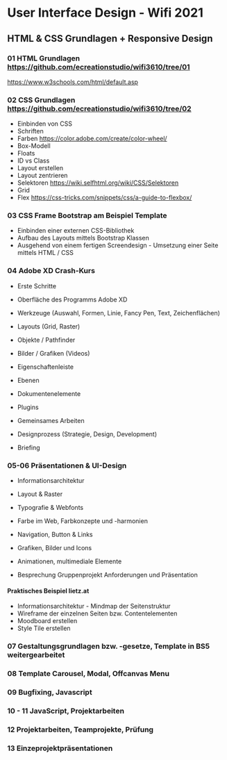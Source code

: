 # User Interface Design - Wifi 2021

## HTML & CSS Grundlagen + Responsive Design

### 01 HTML Grundlagen <https://github.com/ecreationstudio/wifi3610/tree/01>
<https://www.w3schools.com/html/default.asp>

### 02 CSS Grundlagen <https://github.com/ecreationstudio/wifi3610/tree/02>
* Einbinden von CSS 
* Schriften
* Farben <https://color.adobe.com/create/color-wheel/>
* Box-Modell
* Floats
* ID vs Class
* Layout erstellen
* Layout zentrieren
* Selektoren <https://wiki.selfhtml.org/wiki/CSS/Selektoren>
* Grid
* Flex <https://css-tricks.com/snippets/css/a-guide-to-flexbox/>

### 03 CSS Frame Bootstrap am Beispiel Template
* Einbinden einer externen CSS-Bibliothek
* Aufbau des Layouts mittels Bootstrap Klassen
* Ausgehend von einem fertigen Screendesign - Umsetzung einer Seite mittels HTML / CSS

### 04 Adobe XD Crash-Kurs
* Erste Schritte
* Oberfläche des Programms Adobe XD
* Werkzeuge (Auswahl, Formen, Linie, Fancy Pen, Text, Zeichenflächen)
* Layouts (Grid, Raster)
* Objekte / Pathfinder
* Bilder / Grafiken (Videos)
* Eigenschaftenleiste
* Ebenen
* Dokumentenelemente
* Plugins
* Gemeinsames Arbeiten

* Designprozess (Strategie, Design, Development)
* Briefing

### 05-06 Präsentationen & UI-Design
* Informationsarchitektur
* Layout & Raster
* Typografie & Webfonts
* Farbe im Web, Farbkonzepte und -harmonien
* Navigation, Button & Links
* Grafiken, Bilder und Icons
* Animationen, multimediale Elemente

* Besprechung Gruppenprojekt Anforderungen und Präsentation

#### Praktisches Beispiel lietz.at
* Informationsarchitektur - Mindmap der Seitenstruktur
* Wireframe der einzelnen Seiten bzw. Contentelementen
* Moodboard erstellen
* Style Tile erstellen

### 07 Gestaltungsgrundlagen bzw. -gesetze, Template in BS5 weitergearbeitet

### 08 Template Carousel, Modal, Offcanvas Menu

### 09 Bugfixing, Javascript

### 10 - 11 JavaScript, Projektarbeiten

### 12 Projektarbeiten, Teamprojekte, Prüfung

### 13 Einzeprojektpräsentationen